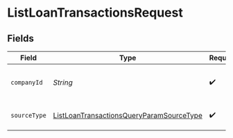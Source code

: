 # ListLoanTransactionsRequest


## Fields

| Field                                                                                                           | Type                                                                                                            | Required                                                                                                        | Description                                                                                                     | Example                                                                                                         |
| --------------------------------------------------------------------------------------------------------------- | --------------------------------------------------------------------------------------------------------------- | --------------------------------------------------------------------------------------------------------------- | --------------------------------------------------------------------------------------------------------------- | --------------------------------------------------------------------------------------------------------------- |
| `companyId`                                                                                                     | *String*                                                                                                        | :heavy_check_mark:                                                                                              | Unique identifier for a company.                                                                                | 8a210b68-6988-11ed-a1eb-0242ac120002                                                                            |
| `sourceType`                                                                                                    | [ListLoanTransactionsQueryParamSourceType](../../models/operations/ListLoanTransactionsQueryParamSourceType.md) | :heavy_check_mark:                                                                                              | Data source type.                                                                                               |                                                                                                                 |